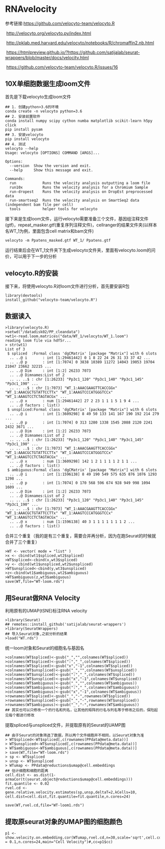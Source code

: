 # RNAvelocity

参考链接:https://github.com/velocyto-team/velocyto.R

​              http://velocyto.org/velocyto.py/index.html

​              http://pklab.med.harvard.edu/velocyto/notebooks/R/chromaffin2.nb.html

​              https://htmlpreview.github.io/?https://github.com/satijalab/seurat-wrappers/blob/master/docs/velocity.html

​              https://github.com/velocyto-team/velocyto.R/issues/16

## 10X单细胞数据生成loom文件

首先是下载velocyto生成loom文件

```
## 1. 创建python>3.6的环境
conda create -n velocyto python=3.6
## 2. 安装前置软件
conda install numpy scipy cython numba matplotlib scikit-learn h5py click
pip install pysam
## 3. 安装velocyto
pip install velocyto
## 4. 测试
velocyto --help
Usage: velocyto [OPTIONS] COMMAND [ARGS]...

Options:
  --version  Show the version and exit.
  --help     Show this message and exit.

Commands:
  run            Runs the velocity analysis outputting a loom file
  run10x         Runs the velocity analysis for a Chromium Sample
  run-dropest    Runs the velocity analysis on DropEst preprocessed data
  run-smartseq2  Runs the velocity analysis on SmartSeq2 data (independent bam file per cell)
  tools          helper tools for velocyto
```

接下来是生成loom文件，运行velocyto需要准备三个文件，基因组注释文件(gtf)，repeat_masker.gtf(重复序列注释文件)，cellranger的结果文件夹(以样本名WT_1为例，里面包含cell matrix和bam文件)

```
velocyto -m Ppatens_masked.gtf WT_1/ Ppatens.gtf
```

运行结束后会在WT_1文件夹下生成velocyto文件夹，里面有velocyto.loom的问价，可以用于下一步的分析

## velocyto.R的安装

接下来，将使用velocyto.R对loom文件进行分析，首先要安装R包

```
library(devtools)
install_github("velocyto-team/velocyto.R")
```

## 数据读入

```
>library(velocyto.R)
>setwd("/datadisk02/PP_cleandata")
>wt1<-read.loom.matrices("data/WT_1/velocyto/WT_1.loom")
reading loom file via hdf5r...
> str(wt1)
List of 3
 $ spliced  :Formal class 'dgCMatrix' [package "Matrix"] with 6 slots
  .. ..@ i       : int [1:29461442] 0 1 8 22 24 26 31 33 37 42 ...
  .. ..@ p       : int [1:7074] 0 3838 10389 11272 14043 19053 19704 21047 23662 32215 ...
  .. ..@ Dim     : int [1:2] 26233 7073
  .. ..@ Dimnames:List of 2
  .. .. ..$ : chr [1:26233] "Pp3c1_120" "Pp3c1_140" "Pp3c1_145" "Pp3c1_190" ...
  .. .. ..$ : chr [1:7073] "WT_1:AAACGAAGTTCACCGGx" "WT_1:AAACGCTGTATTCCTTx" "WT_1:AAAGTCCCATGGGTCCx" "WT_1:AAAGTCCTCTAGTACGx" ...
  .. ..@ x       : num [1:29461442] 27 2 23 1 1 1 5 1 9 4 ...
  .. ..@ factors : list()
 $ unspliced:Formal class 'dgCMatrix' [package "Matrix"] with 6 slots
  .. ..@ i       : int [1:3609298] 8 49 50 133 141 167 190 192 214 279 ...
  .. ..@ p       : int [1:7074] 0 313 1280 1338 1545 2088 2120 2241 2432 3671 ...
  .. ..@ Dim     : int [1:2] 26233 7073
  .. ..@ Dimnames:List of 2
  .. .. ..$ : chr [1:26233] "Pp3c1_120" "Pp3c1_140" "Pp3c1_145" "Pp3c1_190" ...
  .. .. ..$ : chr [1:7073] "WT_1:AAACGAAGTTCACCGGx" "WT_1:AAACGCTGTATTCCTTx" "WT_1:AAAGTCCCATGGGTCCx" "WT_1:AAAGTCCTCTAGTACGx" ...
  .. ..@ x       : num [1:3609298] 142 1 2 1 1 1 1 2 1 1 ...
  .. ..@ factors : list()
 $ ambiguous:Formal class 'dgCMatrix' [package "Matrix"] with 6 slots
  .. ..@ i       : int [1:1596138] 8 49 190 549 575 635 876 1076 1293 1298 ...
  .. ..@ p       : int [1:7074] 0 170 568 596 674 928 949 998 1094 1609 ...
  .. ..@ Dim     : int [1:2] 26233 7073
  .. ..@ Dimnames:List of 2
  .. .. ..$ : chr [1:26233] "Pp3c1_120" "Pp3c1_140" "Pp3c1_145" "Pp3c1_190" ...
  .. .. ..$ : chr [1:7073] "WT_1:AAACGAAGTTCACCGGx" "WT_1:AAACGCTGTATTCCTTx" "WT_1:AAAGTCCCATGGGTCCx" "WT_1:AAAGTCCTCTAGTACGx" ...
  .. ..@ x       : num [1:1596138] 40 3 1 1 1 1 1 1 1 2 ...
  .. ..@ factors : list()

```

合并三个重复（我的是有三个重复，需要合并再分析，因为在跑Seurat的时候就合并了三个重复）

```
>WT <- vector( mode = "list" )
>x <- cbind(wt1$spliced,wt2$spliced)
>WT$spliced<-cbind(x,wt3$spliced)
>y <- cbind(wt1$unspliced,wt2$unspliced)
>WT$unspliced<-cbind(y,wt3$unspliced)
>z<-cbind(wt1$ambiguous,wt2$ambiguous)
>WT$ambiguous(z,wt3$ambiguous)
save(WT,file="WT-loom.rds")
```

## 用Seurat做RNA Velocity

利用原有的UMAP(tSNE)标注RNA velocity

```
>library(Seurat)
## remotes::install_github('satijalab/seurat-wrappers')
>library(SeuratWrappers)
## 导入Seurat对象,之前分析的结果
>load("WT.rds")
```

统一loom对象和Seurat的细胞名与基因名

```
>colnames(WT$spliced)<-gsub("_","",colnames(WT$spliced))
>colnames(WT$spliced)<-gsub(":","_",colnames(WT$spliced))
>colnames(WT$spliced)<-gsub("x","-1",colnames(WT$spliced))
>colnames(WT$unspliced)<-gsub("_","",colnames(WT$unspliced))
>colnames(WT$unspliced)<-gsub(":","_",colnames(WT$spliced))
>colnames(WT$unspliced)<-gsub("x","-1",colnames(WT$unspliced))
>colnames(WT$ambiguous)<-gsub("_","",colnames(WT$ambiguous))
>colnames(WT$ambiguous)<-gsub(":","_",colnames(WT$ambiguous))
>colnames(WT$ambiguous)<-gsub("x","-1",colnames(WT$ambiguous))
>rownames(WT$spliced)<-gsub("_","-",rownames(WT$spliced))
>rownames(WT$unspliced)<-gsub("_","-",rownames(WT$unspliced))
>rownames(WT$ambiguous)<-gsub("_","-",rownames(WT$ambiguous))
## 其实也可以只修改一个的行名和列名，让其他的矩阵的行名与列名等于修改之后的，保险起见每个都进行修改
```

提取spliced与unspliced文件，并提取原有的Seurat的UAMP图

```
## 由于Seurat的对象筛选了数据，所以两个文件细胞并不相同，以Seurat对象为准
> WT$spliced<-WT$spliced[,c(rownames(PPdata@meta.data))]
> WT$unspliced<-WT$unspliced[,c(rownames(PPdata@meta.data))]
> WT$ambiguous<-WT$ambiguous[,c(rownames(PPdata@meta.data))]
> save(WT,file="WT-loom.rds")
> sp <- WT$spliced
> unsp <- WT$unspliced
> WTumap <- PPdata@reductions$umap@cell.embeddings
## 估计细胞和细胞的距离
cell.dist <- as.dist(1-armaCor(t(seurat.object@reductions$umap@cell.embeddings)))
fit.quantile <- 0.02
rvel.cd <- gene.relative.velocity.estimates(sp,unsp,deltaT=2,kCells=10, cell.dist=cell.dist,fit.quantile=fit.quantile,n.cores=24)

save(WT,rvel.cd,file="WT-loom1.rds")
```

## 提取原seurat对象的UMAP图的细胞颜色

```
p1 <- show.velocity.on.embedding.cor(WTumap,rvel.cd,n=30,scale='sqrt',cell.colors=ac(colors,alpha=0.5),cex=0.8,arrow.scale=2,show.grid.flow=T,min.grid.cell.mass=1.0,grid.n=50,arrow.lwd=1,do.par=F,cell.border.alpha = 0.1,n.cores=24,main="Cell Velocity")#,cc=p1$cc)
```

